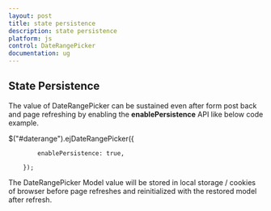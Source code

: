 ```yaml
---
layout: post
title: state persistence
description: state persistence
platform: js
control: DateRangePicker
documentation: ug
---
```


## State Persistence

The value of DateRangePicker can be sustained even after form post back and page refreshing by enabling the **enablePersistence** API like below code example.

$("#daterange").ejDateRangePicker({

            enablePersistence: true,

        });



The DateRangePicker Model value will be stored in local storage / cookies of browser before page refreshes and reinitialized with the restored model after refresh.

